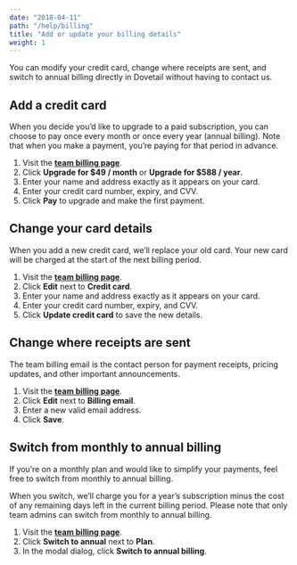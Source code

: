 ```yaml
---
date: "2018-04-11"
path: "/help/billing"
title: "Add or update your billing details"
weight: 1
---
```


You can modify your credit card, change where receipts are sent, and switch to annual billing directly in Dovetail without having to contact us.

## Add a credit card

When you decide you’d like to upgrade to a paid subscription, you can choose to pay once every month or once every year (annual billing). Note that when you make a payment, you’re paying for that period in advance.

1.  Visit the **[team billing page](/team/billing)**.
1.  Click **Upgrade for $49 / month** or **Upgrade for $588 / year**.
1.  Enter your name and address exactly as it appears on your card.
1.  Enter your credit card number, expiry, and CVV.
1.  Click **Pay** to upgrade and make the first payment.

## Change your card details

When you add a new credit card, we’ll replace your old card. Your new card will be charged at the start of the next billing period.

1.  Visit the **[team billing page](/team/billing)**.
1.  Click **Edit** next to **Credit card**.
1.  Enter your name and address exactly as it appears on your card.
1.  Enter your credit card number, expiry, and CVV.
1.  Click **Update credit card** to save the new details.

## Change where receipts are sent

The team billing email is the contact person for payment receipts, pricing updates, and other important announcements.

1.  Visit the **[team billing page](/team/billing)**.
1.  Click **Edit** next to **Billing email**.
1.  Enter a new valid email address.
1.  Click **Save**.

## Switch from monthly to annual billing

If you’re on a monthly plan and would like to simplify your payments, feel free to switch from monthly to annual billing.

When you switch, we’ll charge you for a year’s subscription minus the cost of any remaining days left in the current billing period. Please note that only team admins can switch from monthly to annual billing.

1.  Visit the **[team billing page](/team/billing)**.
1.  Click **Switch to annual** next to **Plan**.
1.  In the modal dialog, click **Switch to annual billing**.
